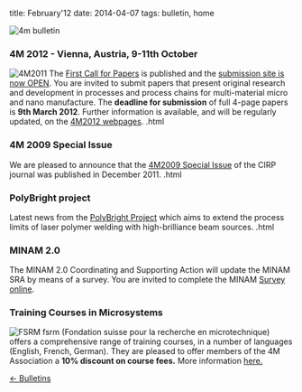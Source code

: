 title: February'12
date: 2014-04-07 
tags: bulletin, home


![4m bulletin](/4m-association/images/4mbulletin168.png)

<!--break-->
### 4M 2012 - Vienna, Austria, 9-11th October


![4M2011](/4m-association/images/4m-2012_100.png)
The [First Call for Papers](/4m-association/conference/2012/Call-Papers-4M2012) is published and the [submission site is now OPEN](/4m-association/content/Submission-Guidelines/Submission-Guidelines.html). You are invited to submit papers that present original research and development in processes and process chains for multi-material micro and nano manufacture.  The **deadline for submission** of full 4-page papers is **9th March 2012**. Further information is available, and will be regularly updated, on the [4M2012 webpages](/4m-association/conference/2012). .html
  
### 4M 2009 Special Issue

We are pleased to announce that the [4M2009 Special Issue](/4m-association/content/Special-Issue-4M2009/Special-Issue-4M2009.html) of the CIRP journal was published in December 2011.   .html
 
### PolyBright project

Latest news from the [PolyBright Project](/4m-association/content/PolyBright-update/PolyBright-update.html) which aims to extend the process limits of laser polymer welding with high-brilliance beam sources.  .html

### MINAM 2.0

The MINAM 2.0 Coordinating and Supporting Action will update the MINAM SRA by means of a survey. You are invited to complete the MINAM [Survey online](/4m-association/content/MINAM-Survey/MINAM-Survey.html).

### Training Courses in Microsystems

![FSRM](/4m-association/images/fsrm_logo_web.gif)
fsrm (Fondation suisse pour la recherche en microtechnique) offers a comprehensive range of training courses, in a number of languages (English, French, German). They are pleased to offer members of the 4M Association a <b>10% discount on course fees.</b> More information [here.](/4m-association/content/fsrm-training-courses/fsrm-training-courses.html)

[&larr; Bulletins](/4m-association/bulletin/index.html)